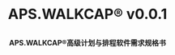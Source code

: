 <h1 align="center" style="margin: 30px 0 30px; font-weight: bold;">APS.WALKCAP® v0.0.1</h1>
<h4 align="center">APS.WALKCAP®高级计划与排程软件需求规格书</h4>



